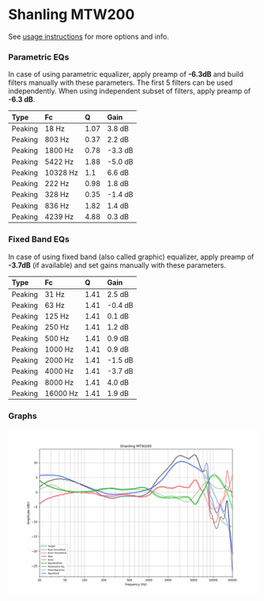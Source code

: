 # Shanling MTW200
See [usage instructions](https://github.com/jaakkopasanen/AutoEq#usage) for more options and info.

### Parametric EQs
In case of using parametric equalizer, apply preamp of **-6.3dB** and build filters manually
with these parameters. The first 5 filters can be used independently.
When using independent subset of filters, apply preamp of **-6.3 dB**.

| Type    | Fc       |    Q | Gain    |
|:--------|:---------|:-----|:--------|
| Peaking | 18 Hz    | 1.07 | 3.8 dB  |
| Peaking | 803 Hz   | 0.37 | 2.2 dB  |
| Peaking | 1800 Hz  | 0.78 | -3.3 dB |
| Peaking | 5422 Hz  | 1.88 | -5.0 dB |
| Peaking | 10328 Hz | 1.1  | 6.6 dB  |
| Peaking | 222 Hz   | 0.98 | 1.8 dB  |
| Peaking | 328 Hz   | 0.35 | -1.4 dB |
| Peaking | 836 Hz   | 1.82 | 1.4 dB  |
| Peaking | 4239 Hz  | 4.88 | 0.3 dB  |

### Fixed Band EQs
In case of using fixed band (also called graphic) equalizer, apply preamp of **-3.7dB**
(if available) and set gains manually with these parameters.

| Type    | Fc       |    Q | Gain    |
|:--------|:---------|:-----|:--------|
| Peaking | 31 Hz    | 1.41 | 2.5 dB  |
| Peaking | 63 Hz    | 1.41 | -0.4 dB |
| Peaking | 125 Hz   | 1.41 | 0.1 dB  |
| Peaking | 250 Hz   | 1.41 | 1.2 dB  |
| Peaking | 500 Hz   | 1.41 | 0.9 dB  |
| Peaking | 1000 Hz  | 1.41 | 0.9 dB  |
| Peaking | 2000 Hz  | 1.41 | -1.5 dB |
| Peaking | 4000 Hz  | 1.41 | -3.7 dB |
| Peaking | 8000 Hz  | 1.41 | 4.0 dB  |
| Peaking | 16000 Hz | 1.41 | 1.9 dB  |

### Graphs
![](./Shanling%20MTW200.png)